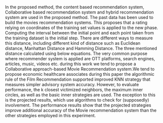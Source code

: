 In the proposed method, the content based recommendation system, Collaborative based recommendation system and hybrid recommendation system are used in the proposed method. The past data has been used to build the movies recommendation systems. This proposes that a rating relying on coordinates of the training set values is applied to the new phase. Computing the interval between the initial point and each point taken from the training dataset is the initial step. There are different ways to measure this distance, including different kind of distance such as Euclidean distance, Manhattan Distance and Hamming Distance. The three mentioned distance calculated using below equations. The very common purpose where recommender system is applied are OTT platforms, search engines, articles, music, videos etc. during this work we tend to propose a Collaborative approach-based Movie Recommendation system.We tend to propose economic healthcare associates during this paper the algorithmic rule of the Film Recommendation supported improved KNN strategy that measures simpler advisory system accuracy. However, to evaluate performance, the k closest victimized neighbors, the maximum inner circles, as well as the basic inner strategies are used. The exception to this is the projected results, which use algorithms to check for (supposedly) involvement. The performance results show that the projected strategies improve additional accuracy of the Movie recommendation system than the other strategies employed in this experiment.
